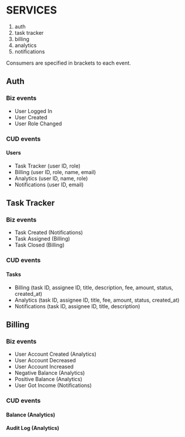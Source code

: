 # SERVICES
1. auth
2. task tracker
3. billing
4. analytics
5. notifications

Consumers are specified in brackets to each event.

## Auth
### Biz events
* User Logged In
* User Created
* User Role Changed

### CUD events
#### Users
* Task Tracker (user ID, role)
* Billing (user ID, role, name, email)
* Analytics (user ID, name, role)
* Notifications (user ID, email)

## Task Tracker

### Biz events
* Task Created (Notifications)
* Task Assigned (Billing)
* Task Closed (Billing)

### CUD events
#### Tasks
* Billing (task ID, assignee ID, title, description, fee, amount, status, created_at)
* Analytics (task ID, assignee ID, title, fee, amount, status, created_at)
* Notifications (task ID, assignee ID, title, description)

## Billing

### Biz events
* User Account Created (Analytics)
* User Account Decreased
* User Account Increased
* Negative Balance (Analytics)
* Positive Balance (Analytics)
* User Got Income (Notifications)

### CUD events
#### Balance (Analytics)
#### Audit Log (Analytics)

